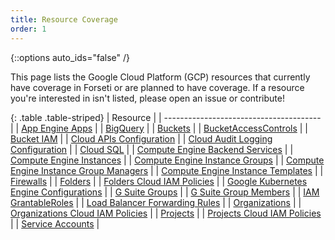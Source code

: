 ```yaml
---
title: Resource Coverage
order: 1
---
```

{::options auto_ids="false" /}

This page lists the Google Cloud Platform (GCP) resources that currently have
coverage in Forseti or are planned to have coverage. If a resource you're
interested in isn't listed, please open an issue or contribute!

{: .table .table-striped}
| Resource                                | 
| --------------------------------------- | 
| [App Engine Apps](https://cloud.google.com/appengine/docs/admin-api/reference/rest/v1/apps) |
| [BigQuery](https://cloud.google.com/bigquery/docs/reference/rest/v2/) |
| [Buckets](https://cloud.google.com/storage/docs/json_api/v1/buckets#resource) |
| [BucketAccessControls](https://cloud.google.com/storage/docs/json_api/v1/bucketAccessControls#resource) |
| [Bucket IAM](https://cloud.google.com/storage/docs/access-control/iam-reference) |
| [Cloud APIs Configuration](https://cloud.google.com/apis/) |
| [Cloud Audit Logging Configuration](https://cloud.google.com/iap/docs/audit-log-howto) |
| [Cloud SQL](https://cloud.google.com/sql/docs/mysql/admin-api/v1beta4/instances#resource) |
| [Compute Engine Backend Services](https://cloud.google.com/compute/docs/reference/latest/backendServices#resource) |
| [Compute Engine Instances](https://cloud.google.com/compute/docs/reference/latest/instances#resource) |
| [Compute Engine Instance Groups](https://cloud.google.com/compute/docs/reference/latest/instanceGroups#resource) |
| [Compute Engine Instance Group Managers](https://cloud.google.com/compute/docs/reference/latest/instanceGroupManagers) | 
| [Compute Engine Instance Templates](https://cloud.google.com/compute/docs/reference/latest/instanceTemplates) |
| [Firewalls](https://cloud.google.com/compute/docs/reference/latest/firewalls) |
| [Folders](https://cloud.google.com/resource-manager/reference/rest/v2beta1/folders) |
| [Folders Cloud IAM Policies](https://cloud.google.com/iam/reference/rest/v1/Policy) |
| [Google Kubernetes Engine Configurations](https://cloud.google.com/kubernetes-engine/docs/reference/rest) |
| [G Suite Groups](https://developers.google.com/admin-sdk/directory/v1/guides/manage-groups) |
| [G Suite Group Members](https://developers.google.com/admin-sdk/directory/v1/guides/manage-group-members) |
| [IAM GrantableRoles](https://cloud.google.com/iam/reference/rest/v1/roles/queryGrantableRoles) |
| [Load Balancer Forwarding Rules](https://cloud.google.com/compute/docs/reference/latest/forwardingRules#resource) |
| [Organizations](https://cloud.google.com/resource-manager/reference/rest/v1/organizations) |
| [Organizations Cloud IAM Policies](https://cloud.google.com/iam/reference/rest/v1/Policy) |
| [Projects](https://cloud.google.com/resource-manager/reference/rest/v1/projects) |
| [Projects Cloud IAM Policies](https://cloud.google.com/resource-manager/reference/rest/v1beta1/projects/getIamPolicy) |
| [Service Accounts](https://cloud.google.com/iam/reference/rest/v1/projects.serviceAccounts) |
